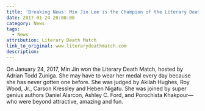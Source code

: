```yaml
---
title: 'Breaking News: Min Jin Lee is the Champion of the Literary Death Match: Brooklyn Episode 8'
date: 2017-01-24 20:00:00
category: News
tags:
  - News
attribution: Literary Death Match
link_to_original: www.literarydeathmatch.com
description:
---
```



On January 24, 2017, Min Jin won the Literary Death Match, hosted by Adrian Todd Zuniga. She may have to wear her medal every day because she has never gotten one before. She was judged by Akilah Hughes, Roy Wood, Jr., Carson Kressley and Heben Nigatu. She was joined by super genius authors Daniel Alarcon, Ashley C. Ford, and Porochista Khakpour—who were beyond attractive, amazing and fun.&nbsp;